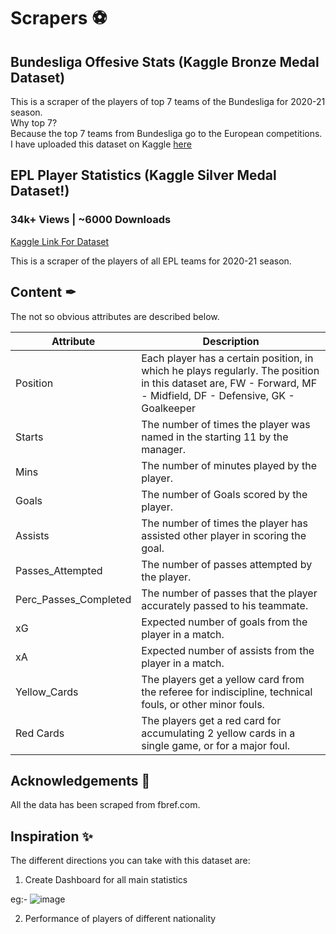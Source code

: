 # Scrapers ⚽
## Bundesliga Offesive Stats (Kaggle Bronze Medal Dataset)
This is a scraper of the players of top 7 teams of the Bundesliga for 2020-21 season.<br>
Why top 7?<br>
Because the top 7 teams from Bundesliga go to the European competitions.<br>
I have uploaded this dataset on Kaggle [here](https://www.kaggle.com/rajatrc1705/bundesliga-top-7-teams-offensive-stats)

## EPL Player Statistics (Kaggle Silver Medal Dataset!)
### 34k+ Views | ~6000 Downloads

[Kaggle Link For Dataset](https://www.kaggle.com/datasets/rajatrc1705/english-premier-league202021)

This is a scraper of the players of all EPL teams for 2020-21 season. <br>

## Content ✒

The not so obvious attributes are described below.

| Attribute | Description |
| --- | --- |
| Position | Each player has a certain position, in which he plays regularly. The position in this dataset are, FW - Forward, MF - Midfield, DF - Defensive, GK - Goalkeeper |
| Starts | The number of times the player was named in the starting 11 by the manager. |
| Mins | The number of minutes played by the player. |
| Goals | The number of Goals scored by the player. |
| Assists | The number of times the player has assisted other player in scoring the goal. |
| Passes_Attempted | The number of passes attempted by the player. |
| Perc_Passes_Completed | The number of passes that the player accurately passed to his teammate. |
| xG | Expected number of goals from the player in a match. |
| xA | Expected number of assists from the player in a match. |
| Yellow_Cards | The players get a yellow card from the referee for indiscipline, technical fouls, or other minor fouls. |
| Red Cards | The players get a red card for accumulating 2 yellow cards in a single game, or for a major foul. |   

## Acknowledgements 📜

All the data has been scraped from fbref.com. 

## Inspiration ✨

The different directions you can take with this dataset are:

1) Create Dashboard for all main statistics

eg:-
![image](https://user-images.githubusercontent.com/52173002/215268615-186b3353-fcd8-4d65-8364-6b89d7ffbf2d.png)

2) Performance of players of different nationality

